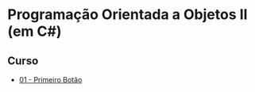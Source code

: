 # Programação Orientada a Objetos II (em C#)


## Curso


- [01 - Primeiro Botão](poo2_files/curso/01/aula01.html)
<!-- - [02 - Interface de Usuário (Graphical User Interface (GUI))](java2_files/curso/02/gui.html)
- [03 - Model View Controller](java2_files/curso/03/mvc.html)
- [04 - JDBC](java2_files/curso/04/jdbc.html) 



## Laboratórios

- Lab01
  - [lab01 - separação de ações e eventos](java2_files/laboratorio/01-dep/01-dep_inj.html)
- [lab01.2 - aplicando em um JButton](java2_files/laboratorio/01-dep/02-jbutton.html)
- Lab02 - GUI
   - [lab02.01 - Action Listeners](java2_files/laboratorio/02-gui/01-gui.html)
   - [lab02.02 - Calculadora](java2_files/laboratorio/02-gui/02-gui.html)
- Lab03 - MVC
   - [lab03 - MVC](java2_files/laboratorio/03-mvc/01-mvc.html) 


## [Git](https://github.com/viniciusdenovaes/UnipALPOO)

## Roteiro

- Parte 01 - Programação orientada a eventos: separação de ações e eventos
- Parte 02 - Padrões de Arquitetura: MVC
  - pacotes awt e Swing
- Parte 03 - Padrões de Arquitetura: DAO
  - pacote JDBC -->
